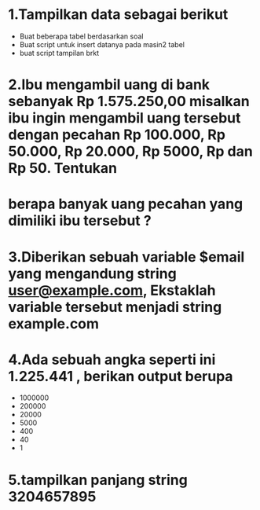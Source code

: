 # 1.Tampilkan data sebagai berikut
- Buat beberapa tabel berdasarkan soal
- Buat script untuk insert datanya pada masin2 tabel
- buat script tampilan brkt
# 2.Ibu mengambil uang di bank sebanyak Rp 1.575.250,00 misalkan ibu ingin mengambil uang tersebut dengan pecahan Rp 100.000, Rp 50.000, Rp 20.000, Rp 5000, Rp dan Rp 50. Tentukan
# berapa banyak uang pecahan yang dimiliki ibu tersebut ?

# 3.Diberikan sebuah variable $email yang mengandung string user@example.com, Ekstaklah variable tersebut menjadi string example.com

# 4.Ada sebuah angka seperti ini 1.225.441 , berikan output berupa
- 1000000
- 200000
- 20000
- 5000
- 400
- 40
- 1

# 5.tampilkan panjang string 3204657895
